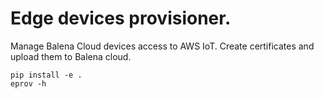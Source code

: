 # Edge devices provisioner.
Manage Balena Cloud devices access to AWS IoT.
Create certificates and upload them to Balena cloud.
```
pip install -e .
eprov -h
```
